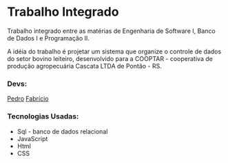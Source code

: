 # Trabalho Integrado 
Trabalho integrado entre as matérias de Engenharia de Software I, Banco de Dados I e Programação II.

A idéia do trabalho é projetar um sistema que organize o controle de dados do setor bovino leiteiro, desenvolvido para a COOPTAR - cooperativa de produção agropecuária Cascata LTDA de Pontão - RS.

### Devs:

<a href="https://github.com/pedro-lill" target="_blank">Pedro</a>
<a href="https://github.com/fabricioromanii" target="_blank">Fabrício</a>

### Tecnologias Usadas:

- Sql - banco de dados relacional
- JavaScript
- Html
- CSS
